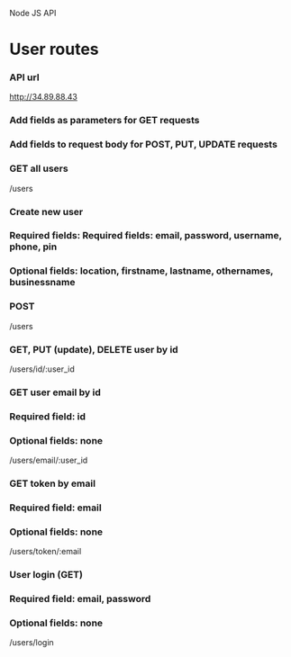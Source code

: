 Node JS API

# User routes

### API url
http://34.89.88.43

### Add fields as parameters for GET requests
### Add fields to request body for POST, PUT, UPDATE requests

### GET all users
/users

### Create new user
### Required fields: Required fields: email, password, username, phone, pin 
### Optional fields: location, firstname, lastname, othernames, businessname 
### POST 
/users

### GET, PUT (update), DELETE user by id
/users/id/:user_id

### GET user email by id 
### Required field: id 
### Optional fields: none 
/users/email/:user_id

### GET token by email 
### Required field: email 
### Optional fields: none 
/users/token/:email

### User login (GET) 
### Required field: email, password
### Optional fields: none
/users/login